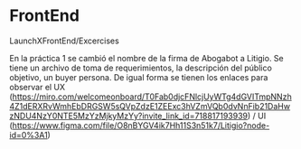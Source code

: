 # FrontEnd
LaunchXFrontEnd/Excercises

En la práctica 1 se cambió el nombre de la firma de Abogabot a Litigio. Se tiene un archivo de toma de requerimientos, la descripción del público objetivo, un buyer persona. De igual forma se tienen los enlaces para observar el UX (https://miro.com/welcomeonboard/T0Fab0djcFNlcjUyWTg4dGVITmpNNzh4Z1dERXRvWmhEbDRGSW5sQVpZdzE1ZEExc3hVZmVQb0dvNnFib21DaHwzNDU4NzY0NTE5MzYzMjkyMzYy?invite_link_id=718817193939) / UI (https://www.figma.com/file/O8nBYGV4ik7Hh11S3n51k7/Litigio?node-id=0%3A1)
